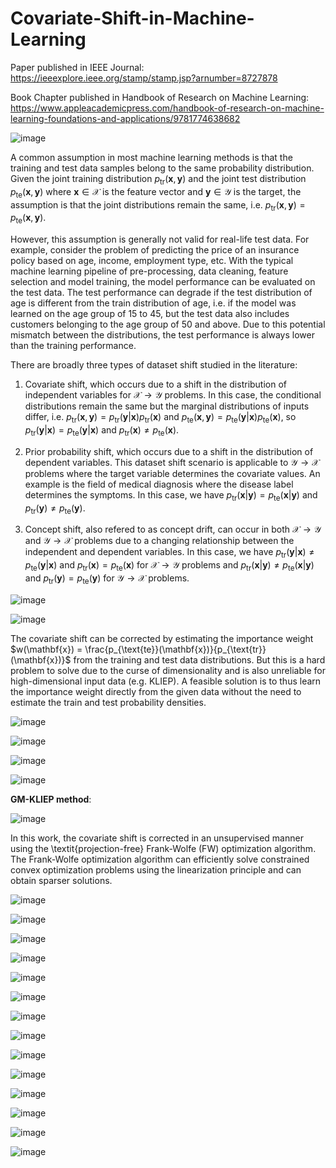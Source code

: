 # Covariate-Shift-in-Machine-Learning

Paper published in IEEE Journal:
https://ieeexplore.ieee.org/stamp/stamp.jsp?arnumber=8727878

Book Chapter published in Handbook of Research on Machine Learning:
https://www.appleacademicpress.com/handbook-of-research-on-machine-learning-foundations-and-applications/9781774638682
 
![image](https://user-images.githubusercontent.com/17112412/208481417-f7a4def6-a93d-4c2a-a25f-86506bec425b.png)

A common assumption in most machine learning methods is that the training and test data samples belong to the same probability distribution. Given the joint training distribution $p_{\text{tr}}(\mathbf{x},\mathbf{y})$ and the joint test distribution $p_{\text{te}}(\mathbf{x},\mathbf{y})$ where $\mathbf{x} \in \mathcal{X}$ is the feature vector and $\mathbf{y} \in \mathcal{Y}$ is the target, the assumption is that the joint distributions remain the same, i.e. $p_{\text{tr}}(\mathbf{x},\mathbf{y}) = p_{\text{te}}(\mathbf{x},\mathbf{y})$.

However, this assumption is generally not valid for real-life test data. For example, consider the problem of predicting the price of an insurance policy based on age, income, employment type, etc. With the typical machine learning pipeline of pre-processing, data cleaning, feature selection and model training, the model performance can be evaluated on the test data. The test performance can degrade if the test distribution of age is different from the train distribution of age, i.e. if the model was learned on the age group of 15 to 45, but the test data also includes customers belonging to the age group of 50 and above. Due to this potential mismatch between the distributions, the test performance is always lower than the training performance.

There are broadly three types of dataset shift studied in the literature:

1. Covariate shift, which occurs due to a shift in the distribution of independent variables for $\mathcal{X} \to \mathcal{Y}$ problems. In this case, the conditional distributions remain the same but the marginal distributions of inputs differ, i.e. $p_{\text{tr}}(\mathbf{x},\mathbf{y}) = p_{\text{tr}}(\mathbf{y}|\mathbf{x})p_{\text{tr}}(\mathbf{x})$ and $p_{\text{te}}(\mathbf{x},\mathbf{y}) = p_{\text{te}}(\mathbf{y}|\mathbf{x})p_{\text{te}}(\mathbf{x})$, so $p_{\text{tr}}(\mathbf{y}|\mathbf{x}) = p_{\text{te}}(\mathbf{y}|\mathbf{x})$ and $p_{\text{tr}}(\mathbf{x}) \neq p_{\text{te}}(\mathbf{x})$.
 
2. Prior probability shift, which occurs due to a shift in the distribution of dependent variables. This dataset shift scenario is applicable to $\mathcal{Y} \to \mathcal{X}$ problems where the target variable determines the covariate values. An example is the field of medical diagnosis where the disease label determines the symptoms. In this case, we have $p_{\text{tr}}(\mathbf{x}|\mathbf{y}) = p_{\text{te}}(\mathbf{x}|\mathbf{y})$ and $p_{\text{tr}}(\mathbf{y}) \neq p_{\text{te}}(\mathbf{y})$.

3. Concept shift, also refered to as concept drift, can occur in both $\mathcal{X} \to \mathcal{Y}$ and $\mathcal{Y} \to \mathcal{X}$ problems due to a changing relationship between the independent and dependent variables. In this case, we have $p_{\text{tr}}(\mathbf{y}|\mathbf{x}) \neq p_{\text{te}}(\mathbf{y}|\mathbf{x})$ and $p_{\text{tr}}(\mathbf{x}) = p_{\text{te}}(\mathbf{x})$ for $\mathcal{X} \to \mathcal{Y}$ problems and $p_{\text{tr}}(\mathbf{x}|\mathbf{y}) \neq p_{\text{te}}(\mathbf{x}|\mathbf{y})$ and $p_{\text{tr}}(\mathbf{y}) = p_{\text{te}}(\mathbf{y})$ for $\mathcal{Y} \to \mathcal{X}$ problems.

![image](https://user-images.githubusercontent.com/17112412/208481066-ed384d6d-1aae-4af4-b969-1a4b8fbe58e9.png)

![image](https://user-images.githubusercontent.com/17112412/208481332-22af39c3-41cb-41e4-9439-b0d316c269b9.png)

The covariate shift can be corrected by estimating the importance weight $w(\mathbf{x}) = \frac{p_{\text{te}}(\mathbf{x})}{p_{\text{tr}}(\mathbf{x})}$ from the training and test data distributions. But this is a hard problem to solve due to the curse of dimensionality and is also unreliable for high-dimensional input data (e.g. KLIEP). A feasible solution is to thus learn the importance weight directly from the given data without the need to estimate the train and test probability densities.

![image](https://user-images.githubusercontent.com/17112412/208483465-d02cd86b-ae42-4a35-9ed8-a5664dfbd5ce.png)

![image](https://user-images.githubusercontent.com/17112412/208483495-a21ff2a8-5c43-46ca-9d3a-87d99a7e0f3b.png)

![image](https://user-images.githubusercontent.com/17112412/208483565-b6e0bc9d-6d17-43e7-aca5-f3c0d4f2f4ba.png)

![image](https://user-images.githubusercontent.com/17112412/208483642-188eaddd-c860-4845-9f61-9444de5e601f.png)

**GM-KLIEP method**:

![image](https://user-images.githubusercontent.com/17112412/208483697-e30abca1-423b-4328-a8e0-65109389ab4a.png)



In this work, the covariate shift is corrected in an unsupervised manner using the \textit{projection-free} Frank-Wolfe (FW) optimization algorithm. The Frank-Wolfe optimization algorithm can efficiently solve constrained convex optimization problems using the linearization principle and can obtain sparser solutions.

![image](https://user-images.githubusercontent.com/17112412/208481737-78a8da05-082b-45a1-a7b4-da05b537ac4a.png)

![image](https://user-images.githubusercontent.com/17112412/208481800-73405ebe-9bb1-43a0-a9de-ecfd27d6e468.png)

![image](https://user-images.githubusercontent.com/17112412/208481629-196de020-c017-4b5f-8adb-8a82b8ccb9d2.png)

![image](https://user-images.githubusercontent.com/17112412/208481874-6826e28e-94fe-4170-a98c-680a4f6496b6.png)

![image](https://user-images.githubusercontent.com/17112412/208481918-0ce99110-2601-4932-98d3-5dfeb610cac2.png)

![image](https://user-images.githubusercontent.com/17112412/208484097-613e027c-56db-4911-9ad2-7bdaa089ad26.png)

![image](https://user-images.githubusercontent.com/17112412/208481959-82b66dd5-11ad-42cf-9346-be9decabb582.png)

![image](https://user-images.githubusercontent.com/17112412/208482000-e45f02d7-7b89-4f26-b959-6711d4c640a3.png)

![image](https://user-images.githubusercontent.com/17112412/208482052-a1adafb8-1f05-4100-800d-fe1b4faf96b6.png)

![image](https://user-images.githubusercontent.com/17112412/208482112-21f206d3-8014-4347-87a6-f32d8832b0a6.png)

![image](https://user-images.githubusercontent.com/17112412/208482163-d164814e-a67e-4a03-98b5-c61f81adb163.png)

![image](https://user-images.githubusercontent.com/17112412/208482210-0e3b1240-2881-4dae-bd2f-ddaa285adccf.png)

![image](https://user-images.githubusercontent.com/17112412/208482244-12ed41e7-6728-48a4-a473-749e669626ea.png)

![image](https://user-images.githubusercontent.com/17112412/208482300-eb788325-6fd0-4d2a-8cd0-65e40a517560.png)


